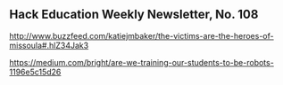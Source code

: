 ## Hack Education Weekly Newsletter, No. 108

http://www.buzzfeed.com/katiejmbaker/the-victims-are-the-heroes-of-missoula#.hlZ34Jak3

https://medium.com/bright/are-we-training-our-students-to-be-robots-1196e5c15d26
